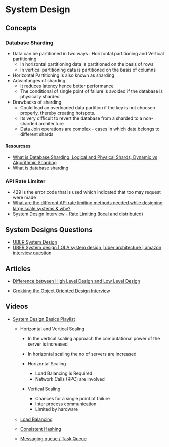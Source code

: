 # System Design

## Concepts 

### Database Sharding 

- Data can be partitioned in two ways : Horizontal partitioning and Vertical partitioning
    - In horizontal partitioning data is partitioned on the basis of rows
    - In vertical partitioning data is partitioned on the basis of columns 
- Horizontal Partitioning is also known as sharding 
- Advantanges of sharding 
    - It reduces latency hence better performance
    - The conditional of single point of failure is avoided if the database is physically sharded
- Drawbacks of sharding
    - Could lead an overloaded data partition if the key is not choosen properly, thereby creating hotspots.
    - Its very difficult to revert the database from a sharded to a non-sharded architecture
    - Data Join operations are complex - cases in which data belongs to different shards



#### Resourcses
- [What is Database Sharding, Logical and Physical Shards, Dynamic vs Algorithmic Sharding](https://www.youtube.com/watch?v=YCb-tDQWrXk)
- [What is database sharding](https://www.youtube.com/watch?v=5faMjKuB9bc&list=PLMCXHnjXnTnvo6alSjVkgxV-VH6EPyvoX&index=7)


### API Rate Limiter

- 429 is the error code that is used which indicated that too may request were made
- [What are the different API rate limiting methods needed while designing large scale systems & why?](https://www.youtube.com/watch?v=YSW3UE5AFD4)
- [System Design Interview - Rate Limiting (local and distributed)](https://www.youtube.com/watch?v=FU4WlwfS3G0)

## System Designs Questions

- [UBER System Design](https://medium.com/@narengowda/uber-system-design-8b2bc95e2cfe)
- [UBER System design | OLA system design | uber architecture | amazon interview question](https://www.youtube.com/watch?v=umWABit-wbk)

## Articles

- [Difference between High Level Design and Low Level Design](https://www.geeksforgeeks.org/difference-between-high-level-design-and-low-level-design/)

- [Grokking the Object Oriented Design Interview](https://github.com/tssovi/grokking-the-object-oriented-design-interview)

## Videos 

- [System Design Basics Playlist](https://www.youtube.com/watch?v=xpDnVSmNFX0&list=PLMCXHnjXnTnvo6alSjVkgxV-VH6EPyvoX)

    - Horizontal and Vertical Scaling 
        - In the vertical scaling approach the computational power of the server is increased
        - In horizontal scaling the no of servers are increased

        - Horizontal Scaling 
            - Load Balancing is Required 
            - Network Calls (RPC) are involved 

        - Vertical Scaling 
            - Chances for a single point of failure
            - Inter process communication
            - Limited by hardware 


    - [Load Balancing](https://www.youtube.com/watch?v=K0Ta65OqQkY&list=PLMCXHnjXnTnvo6alSjVkgxV-VH6EPyvoX&index=3)

    - [Consistent Hashing](https://www.youtube.com/watch?v=zaRkONvyGr8&list=PLMCXHnjXnTnvo6alSjVkgxV-VH6EPyvoX&index=4)

    - [Messaging queue / Task Queue](https://www.youtube.com/watch?v=oUJbuFMyBDk&list=PLMCXHnjXnTnvo6alSjVkgxV-VH6EPyvoX&index=5)
 